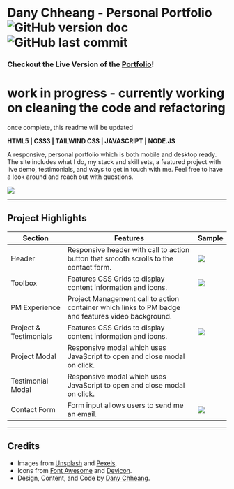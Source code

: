 # Dany Chheang - Personal Portfolio ![GitHub version doc](https://img.shields.io/badge/Version-1.0.0-red) ![GitHub last commit](https://img.shields.io/github/last-commit/dcc5235/Personal_Portfolio?style=flat-square) 

### Checkout the Live Version of the [Portfolio](https://danychheang.com/)!

# work in progress - currently working on cleaning the code and refactoring

once complete, this readme will be updated

**HTML5 | CSS3 | TAILWIND CSS | JAVASCRIPT | NODE.JS**

A responsive, personal portfolio which is both mobile and desktop ready. The site includes what I do, my stack and skill sets, a featured project with live demo, testimonials, and ways to get in touch with me. Feel free to have a look around and reach out with questions.

![](https://media-exp1.licdn.com/dms/image/C4E22AQGqthAiPP48Ng/feedshare-shrink_800/0/1613745734807?e=1616630400&v=beta&t=wEnH40wWBQbsfJomsaT1O5iextTeLUg053iHEjwkBFQ)

---

## Project Highlights

Section | Features | Sample
------------ | ------------- | ------------- 
Header | Responsive header with call to action button that smooth scrolls to the contact form. | ![](https://media-exp1.licdn.com/dms/image/C4E22AQGqthAiPP48Ng/feedshare-shrink_800/0/1613745734807?e=1616630400&v=beta&t=wEnH40wWBQbsfJomsaT1O5iextTeLUg053iHEjwkBFQ)
Toolbox | Features CSS Grids to display content information and icons. | ![](https://media-exp1.licdn.com/dms/image/C4E22AQEbuQ5SFLOOjg/feedshare-shrink_2048_1536/0/1613745731776?e=1616630400&v=beta&t=3wc84h86g6QwfNmKsOV3TI68VF_w9u8EqOUQO4-Fr_I)
PM Experience | Project Management call to action container which links to PM badge and features video background. | ![]()
Project & Testimonials | Features CSS Grids to display content information and icons. | ![](https://media-exp1.licdn.com/dms/image/C4E22AQFXOc35W-WmRA/feedshare-shrink_2048_1536/0/1613745731865?e=1616630400&v=beta&t=inO22o4BFGbxXhBfgkyDo0SAqYW3t8Dsq_mILAcM2Mk)
Project Modal | Responsive modal which uses JavaScript to open and close modal on click. | ![]()
Testimonial Modal | Responsive modal which uses JavaScript to open and close modal on click. | ![]()
Contact Form | Form input allows users to send me an email.| ![](https://media-exp1.licdn.com/dms/image/C4E22AQG40MAPxSXI2w/feedshare-shrink_2048_1536/0/1613745732166?e=1616630400&v=beta&t=3xTYktJs-2_q4DiG8C3LHWVFR8XXHzA1HGOuuor0_HM)

---

## Credits

- Images from [Unsplash](https://unsplash.com/) and [Pexels](https://www.pexels.com/).
- Icons from [Font Awesome](https://fontawesome.com/) and [Devicon](https://devicon.dev/).
- Design, Content, and Code by [Dany Chheang](https://github.com/dcc5235).
